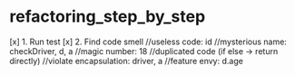 # refactoring_step_by_step

[x] 1. Run test
[x] 2. Find code smell
   //useless code: id
   //mysterious name: checkDriver, d, a
   //magic number: 18
   //duplicated code (if else -> return directly)
   //violate encapsulation: driver, a
   //feature envy: d.age



